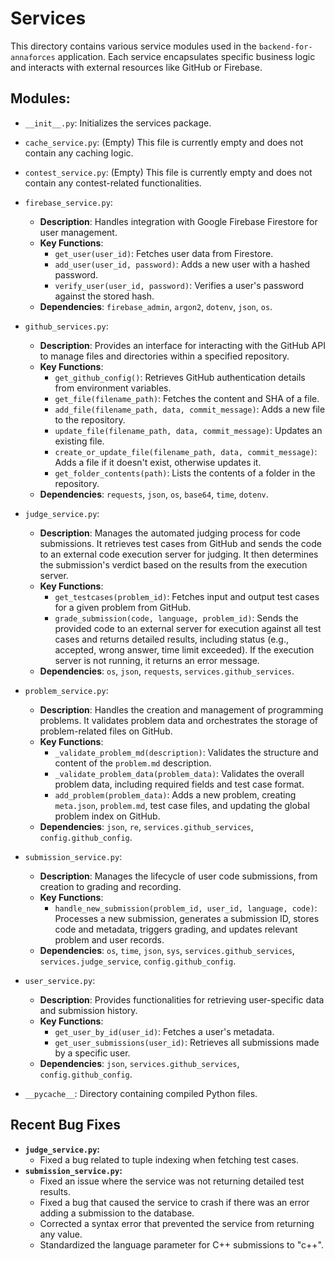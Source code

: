 # Services

This directory contains various service modules used in the `backend-for-annaforces` application. Each service encapsulates specific business logic and interacts with external resources like GitHub or Firebase.

## Modules:

- `__init__.py`: Initializes the services package.

- `cache_service.py`: (Empty) This file is currently empty and does not contain any caching logic.

- `contest_service.py`: (Empty) This file is currently empty and does not contain any contest-related functionalities.

- `firebase_service.py`:
  - **Description**: Handles integration with Google Firebase Firestore for user management.
  - **Key Functions**:
    - `get_user(user_id)`: Fetches user data from Firestore.
    - `add_user(user_id, password)`: Adds a new user with a hashed password.
    - `verify_user(user_id, password)`: Verifies a user's password against the stored hash.
  - **Dependencies**: `firebase_admin`, `argon2`, `dotenv`, `json`, `os`.

- `github_services.py`:
  - **Description**: Provides an interface for interacting with the GitHub API to manage files and directories within a specified repository.
  - **Key Functions**:
    - `get_github_config()`: Retrieves GitHub authentication details from environment variables.
    - `get_file(filename_path)`: Fetches the content and SHA of a file.
    - `add_file(filename_path, data, commit_message)`: Adds a new file to the repository.
    - `update_file(filename_path, data, commit_message)`: Updates an existing file.
    - `create_or_update_file(filename_path, data, commit_message)`: Adds a file if it doesn't exist, otherwise updates it.
    - `get_folder_contents(path)`: Lists the contents of a folder in the repository.
  - **Dependencies**: `requests`, `json`, `os`, `base64`, `time`, `dotenv`.

- `judge_service.py`:
  - **Description**: Manages the automated judging process for code submissions. It retrieves test cases from GitHub and sends the code to an external code execution server for judging. It then determines the submission's verdict based on the results from the execution server.
  - **Key Functions**:
    - `get_testcases(problem_id)`: Fetches input and output test cases for a given problem from GitHub.
    - `grade_submission(code, language, problem_id)`: Sends the provided code to an external server for execution against all test cases and returns detailed results, including status (e.g., accepted, wrong answer, time limit exceeded). If the execution server is not running, it returns an error message.
  - **Dependencies**: `os`, `json`, `requests`, `services.github_services`.

- `problem_service.py`:
  - **Description**: Handles the creation and management of programming problems. It validates problem data and orchestrates the storage of problem-related files on GitHub.
  - **Key Functions**:
    - `_validate_problem_md(description)`: Validates the structure and content of the `problem.md` description.
    - `_validate_problem_data(problem_data)`: Validates the overall problem data, including required fields and test case format.
    - `add_problem(problem_data)`: Adds a new problem, creating `meta.json`, `problem.md`, test case files, and updating the global problem index on GitHub.
  - **Dependencies**: `json`, `re`, `services.github_services`, `config.github_config`.

- `submission_service.py`:
  - **Description**: Manages the lifecycle of user code submissions, from creation to grading and recording.
  - **Key Functions**:
    - `handle_new_submission(problem_id, user_id, language, code)`: Processes a new submission, generates a submission ID, stores code and metadata, triggers grading, and updates relevant problem and user records.
  - **Dependencies**: `os`, `time`, `json`, `sys`, `services.github_services`, `services.judge_service`, `config.github_config`.

- `user_service.py`:
  - **Description**: Provides functionalities for retrieving user-specific data and submission history.
  - **Key Functions**:
    - `get_user_by_id(user_id)`: Fetches a user's metadata.
    - `get_user_submissions(user_id)`: Retrieves all submissions made by a specific user.
  - **Dependencies**: `json`, `services.github_services`, `config.github_config`.

- `__pycache__`: Directory containing compiled Python files.

## Recent Bug Fixes

- **`judge_service.py`:**
  - Fixed a bug related to tuple indexing when fetching test cases.
- **`submission_service.py`:**
  - Fixed an issue where the service was not returning detailed test results.
  - Fixed a bug that caused the service to crash if there was an error adding a submission to the database.
  - Corrected a syntax error that prevented the service from returning any value.
  - Standardized the language parameter for C++ submissions to "c++".